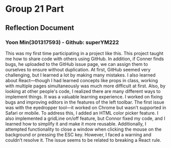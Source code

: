 # Group 21 Part 

## Reflection Document

### Yoon Min(301317593) - Github: superYM222

This was my first time participating in a project like this. This project taught me how to share code with others using GitHub. In addition, if Conner finds bugs, he uploaded to the GitHub issue page, we can assign them to ourselves to ensure without duplication. At first, GitHub seemed very challenging, but I learned a lot by making many mistakes. I also learned about React—though I had learned concepts like props in class, working with multiple pages simultaneously was much more difficult at first. Also, by looking at other people's code, I realized there are many different ways to implement things. It was a valuable learning experience. I worked on fixing bugs and improving editors in the features of the left toolbar. The first issue was with the eyedropper tool—it worked on Chrome but wasn’t supported in Safari or mobile. To address this, I added an HTML color picker feature. I also implemented a gridLine on/off feature, but Connor fixed my code, and I learned how to simplify it and make it more reusable. Additionally, I attempted functionality to close a window when clicking the mouse on the background or pressing the ESC key. However, I faced a warning and couldn’t resolve it. The issue seems to be related to breaking a React rule. 
